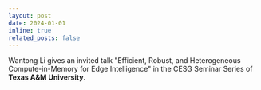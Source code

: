 ```yaml
---
layout: post
date: 2024-01-01 
inline: true
related_posts: false
---
```


Wantong Li gives an invited talk "Efficient, Robust, and Heterogeneous Compute-in-Memory for Edge Intelligence" in the CESG Seminar Series of <strong>Texas A&M University</strong>.